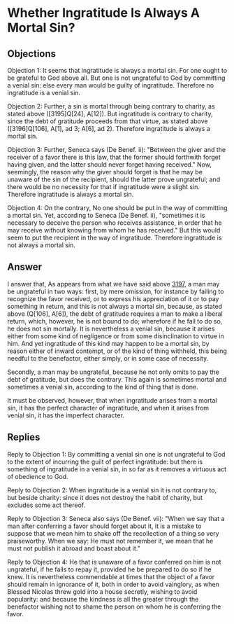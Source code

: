 # Whether Ingratitude Is Always A Mortal Sin?

## Objections

Objection 1: It seems that ingratitude is always a mortal sin. For one ought to be grateful to God above all. But one is not ungrateful to God by committing a venial sin: else every man would be guilty of ingratitude. Therefore no ingratitude is a venial sin.

Objection 2: Further, a sin is mortal through being contrary to charity, as stated above ([3195]Q[24], A[12]). But ingratitude is contrary to charity, since the debt of gratitude proceeds from that virtue, as stated above ([3196]Q[106], A[1], ad 3; A[6], ad 2). Therefore ingratitude is always a mortal sin.

Objection 3: Further, Seneca says (De Benef. ii): "Between the giver and the receiver of a favor there is this law, that the former should forthwith forget having given, and the latter should never forget having received." Now, seemingly, the reason why the giver should forget is that he may be unaware of the sin of the recipient, should the latter prove ungrateful; and there would be no necessity for that if ingratitude were a slight sin. Therefore ingratitude is always a mortal sin.

Objection 4: On the contrary, No one should be put in the way of committing a mortal sin. Yet, according to Seneca (De Benef. ii), "sometimes it is necessary to deceive the person who receives assistance, in order that he may receive without knowing from whom he has received." But this would seem to put the recipient in the way of ingratitude. Therefore ingratitude is not always a mortal sin.

## Answer



I answer that, As appears from what we have said above [3197](A[2]), a man may be ungrateful in two ways: first, by mere omission, for instance by failing to recognize the favor received, or to express his appreciation of it or to pay something in return, and this is not always a mortal sin, because, as stated above (Q[106], A[6]), the debt of gratitude requires a man to make a liberal return, which, however, he is not bound to do; wherefore if he fail to do so, he does not sin mortally. It is nevertheless a venial sin, because it arises either from some kind of negligence or from some disinclination to virtue in him. And yet ingratitude of this kind may happen to be a mortal sin, by reason either of inward contempt, or of the kind of thing withheld, this being needful to the benefactor, either simply, or in some case of necessity.

Secondly, a man may be ungrateful, because he not only omits to pay the debt of gratitude, but does the contrary. This again is sometimes mortal and sometimes a venial sin, according to the kind of thing that is done.

It must be observed, however, that when ingratitude arises from a mortal sin, it has the perfect character of ingratitude, and when it arises from venial sin, it has the imperfect character.

## Replies

Reply to Objection 1: By committing a venial sin one is not ungrateful to God to the extent of incurring the guilt of perfect ingratitude: but there is something of ingratitude in a venial sin, in so far as it removes a virtuous act of obedience to God.

Reply to Objection 2: When ingratitude is a venial sin it is not contrary to, but beside charity: since it does not destroy the habit of charity, but excludes some act thereof.

Reply to Objection 3: Seneca also says (De Benef. vii): "When we say that a man after conferring a favor should forget about it, it is a mistake to suppose that we mean him to shake off the recollection of a thing so very praiseworthy. When we say: He must not remember it, we mean that he must not publish it abroad and boast about it."

Reply to Objection 4: He that is unaware of a favor conferred on him is not ungrateful, if he fails to repay it, provided he be prepared to do so if he knew. It is nevertheless commendable at times that the object of a favor should remain in ignorance of it, both in order to avoid vainglory, as when Blessed Nicolas threw gold into a house secretly, wishing to avoid popularity: and because the kindness is all the greater through the benefactor wishing not to shame the person on whom he is conferring the favor.
